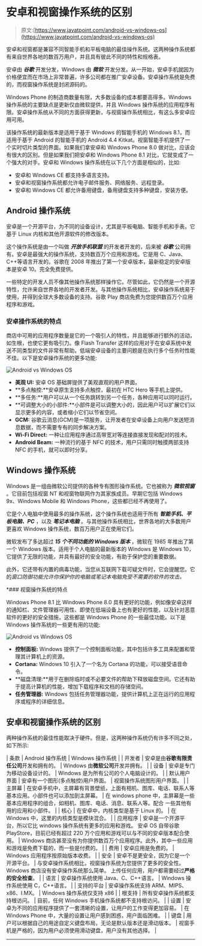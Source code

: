 # 安卓和视窗操作系统的区别

> 原文:[https://www.javatpoint.com/android-vs-windows-os](https://www.javatpoint.com/android-vs-windows-os)

安卓和视窗都是兼容不同智能手机和平板电脑的最佳操作系统。这两种操作系统都有来自世界各地的数百万用户，并且具有彼此不同的特性和规格表。

安卓由 ***谷歌*** 开发分发，Windows 由 ***微软*** 开发分发。从一开始，安卓手机就因为价格便宜而在市场上非常普遍，许多公司都在推广安卓设备。安卓操作系统是免费的，而视窗操作系统是封闭源码的。

Windows Phone 的制造商数量有限，大多数设备的成本都要高得多。Windows 操作系统的主要缺点是更新仅由微软提供，并且 Windows 操作系统的应用程序有限。安卓操作系统从不同的方面获得更新，与视窗操作系统相比，有这么多安卓应用可用。

该操作系统的最新版本是适用于基于 Windows 的智能手机的 Windows 8.1，而适用于基于 Android 的智能手机的 Android 4.4 Kitkat。视窗智能手机提供了一个实时切片类型的界面。如果我们拿安卓和 Windows Phone 8.0 做对比，应该会有很大的区别。但是如果我们把安卓和 Windows Phone 8.1 对比，它就变成了一个强大的对手。安卓和 Windows 操作系统在以下几个方面是相似的，比如:

*   安卓和 Windows CE 都支持多语言支持。
*   安卓和视窗操作系统都允许电子邮件服务、网络服务、远程登录。
*   安卓和 Windows CE 都允许备用键盘，备用键盘支持多种键盘，安装方便。

## Android 操作系统

安卓是一个开源平台，为不同的设备设计，尤其是平板电脑、智能手机和手表。它基于 Linux 内核和其他开源软件的修改版本。

这个操作系统是由一个叫做 ***开放手机联盟*** 的开发者开发的，后来被 ***谷歌*** 公司拥有。安卓是最强大的操作系统，支持数百万个应用和游戏。它是用 C、Java、C++等语言开发的。谷歌在 2008 年推出了第一个安卓版本，最新稳定的安卓版本是安卓 10。完全免费提供。

一些特定的开发人员不像其他操作系统那样操作它。尽管如此，它仍然是一个开源特性，允许来自世界各地的开发者开发。与其他操作系统相比，安卓操作系统易于使用，并得到全球大多数设备的支持。谷歌 Play 商店免费为您提供数百万个应用程序和游戏。

### 安卓操作系统的特点

商店中可用的应用程序数量是它的一个吸引人的特性，并且能够进行额外的活动，如生根，也使它更有吸引力。像 Flash Transfer 这样的应用对于在安卓系统中发送不同类型的文件非常有帮助。低端安卓设备的主要问题是在执行多个任务时性能不佳。以下是安卓操作系统的更多功能:

![Android vs Windows OS](../Images/967d2317a4089f3cea399dd78cccbcd3.png)

*   **美观 UI:** 安卓 OS 基础屏提供了美观直观的用户界面。
*   **多点触控:**安卓原生支持多点触控，最初在 HTC Hero 等手机上提供。
*   **多任务:**用户可以从一个任务跳转到另一个任务，各种应用可以同时运行。
*   **可调整大小的小部件:**小部件是可以调整大小的，因此用户可以扩展它们以显示更多的内容，或者缩小它们以节省空间。
*   **GCM:** 谷歌云消息(GCM)是一项服务，让开发者在安卓设备上向用户发送短消息数据，而不需要专有的同步解决方案。
*   **Wi-Fi Direct:** 一种让应用程序通过高带宽对等连接直接发现和配对的技术。
*   **Android Beam:** 一种流行的基于 NFC 的技术，用户只需同时触摸两部支持 NFC 的手机，就可以即时分享。

## Windows 操作系统

Windows 是一组由微软公司提供的各种专有图形操作系统。它也被称为 ***微软视窗*** 。它目前包括视窗 NT 和视窗物联网作为其家族成员。早期它包括 Windows 9x、Windows Mobile 和 Windows Phone，这些都已经不再使用了。

它是个人电脑中使用最多的操作系统，这个操作系统也适用于所有 ***智能手机、平板电脑、PC*** ，以及 ***笔记本电脑*** 。与其他操作系统相比，世界各地的大多数用户更喜欢 Windows 操作系统，数百万用户正在使用它们。

微软发布了多达超过 ***15 个不同功能的 Windows 版本*** ，微软在 1985 年推出了第一个 Windows 版本。适用于个人电脑的最新版本的 Windows 是 Windows 10，它提供了无限的功能，并具有最好的安全功能，有助于保护您的重要数据。

此外，它还带有内置的病毒功能，当您从互联网下载可疑文件时，它会提醒您。它的*窗口防御功能允许你保护你的电脑或笔记本电脑免受不需要的软件的攻击。*

 *### 视窗操作系统的特点

Windows Phone 8.1 比 Windows Phone 8.0 具有更好的功能，例如像安卓这样的通知栏、文件管理器可用性、即使在低端设备上也有更好的性能，以及针对恶意软件的更好的安全措施，这些都是 Windows Phone 的一些最佳功能。以下是 Windows 操作系统的一些更有用的功能:

![Android vs Windows OS](../Images/8c3d4b2c3a61384da8c1f405880d952b.png)

*   **控制面板:** Windows 提供了一个控制面板功能，其中包括许多工具来配置和管理其计算机上的资源。
*   **Cortana:** Windows 10 引入了一个名为 Cortana 的功能，可以接受语音命令。
*   **磁盘清理:**用于在删除临时或不必要文件的帮助下释放磁盘空间。它还有助于提高计算机的性能，增加下载程序和文档的存储空间。
*   **任务管理器:** Windows 包括任务管理器功能，提供计算机上正在运行的应用程序或程序的详细信息。

## 安卓和视窗操作系统的区别

两种操作系统的最佳性能取决于硬件。但是，这两种操作系统仍有许多不同之处，如下所示:

| 条款 | Android 操作系统 | Windows 操作系统 |
| 开发者 | 安卓是由**谷歌有限责任公司**开发和拥有的。 | Windows 由**微软公司**开发并拥有。 |
| 设备 | 安卓是专门为移动设备设计的。 | Windows 是为所有公司的个人电脑设计的。 |
| 默认用户界面 | 安卓有一个图形(多点触控)用户界面。 | 视窗操作系统图形用户界面。 |
| 主屏幕 | 在安卓手机中，主屏幕有背景壁纸，上面有相机、图库、电话、联系人等基本应用。小部件也可以添加到主屏幕。 | 在 windows phone 中，主屏幕是一些基本应用程序的组合，如相机、图库、电话、消息、联系人等。配合
一些其他有用的应用和小部件。 |
| 核心 | 在安卓中，内核类型是基于 Linux 的。 | 在 Windows 中，这里的内核类型是模块混合。 |
| 应用程序 | 安卓是一个开源平台，所以它比 windows 操作系统有更多的应用和游戏。
安卓 OS 自带谷歌 PlayStore，目前已经有超过 220 万个应用和游戏可以与不同的安卓版本配合使用。 | Windows 商店甚至没有为你提供数百万个应用程序。此外，其中一些应用和游戏是免费下载的，而一些是付费的。 |
| 费用 | 安卓应用是免费的。 | Windows 应用程序按原始版本收费。 |
| 安全 | 安卓不是更安全，因为它是一个开源平台。 | 与安卓操作系统相比，视窗操作系统为您提供了更多的安全性。
Windows 商店没有安卓操作系统那么简单。
上传任何应用，用户都需要经过**严格的安全检查**。 |
| 语言 | 安卓操作系统使用 Java、C、C++语言。 | Windows 操作系统使用 C，C++语言。 |
| 支持的平台 | 安卓操作系统支持 ARM、MIPS、x86、I.MX。 | Windows 操作系统仅支持 x86 |
| 根支持 | 所有安卓操作系统都支持根访问。 | 目前，任何 Windows 手机操作系统都不支持根访问。 |
| 设置 | 安卓为不同的应用程序提供了一套清晰的设置，让用户的工作变得更加容易。 | 在 Windows Phone 中，大量的设置让用户感到困惑，用户面临困难。 |
| 键盘 | 用户可以根据自己的用途自定义键盘布局，无论是默认版本还是滑动版本。 | 视窗手机是严格的，因为用户必须使用滑动键盘，用户没有其他选择。 |

* * **